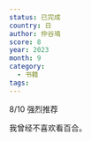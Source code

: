 ```yaml
---
status: 已完成
country: 日
author: 仲谷鳰
score: 8
year: 2023
month: 9
category:
  - 书籍
tags:
---
```

8/10 强烈推荐

我曾经不喜欢看百合。
